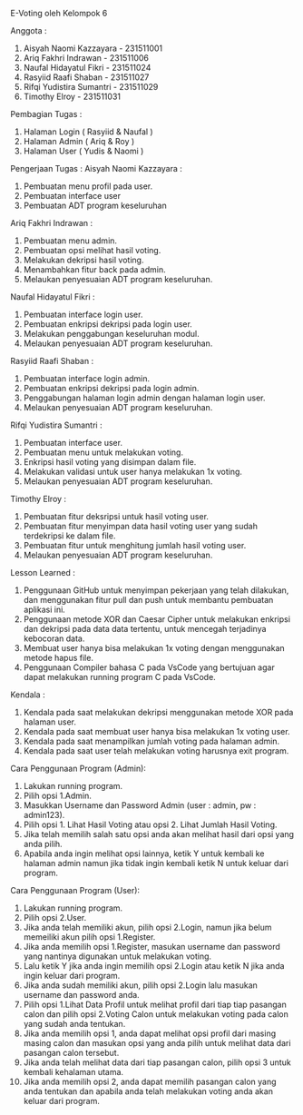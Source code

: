 E-Voting oleh Kelompok 6

Anggota :
1. Aisyah Naomi Kazzayara - 231511001
2. Ariq Fakhri Indrawan - 231511006
3. Naufal Hidayatul Fikri - 231511024
4. Rasyiid Raafi Shaban - 231511027
5. Rifqi Yudistira Sumantri - 231511029
6. Timothy Elroy - 231511031

Pembagian Tugas :
1. Halaman Login ( Rasyiid & Naufal )
2. Halaman Admin ( Ariq & Roy )
3. Halaman User ( Yudis & Naomi )

Pengerjaan Tugas :
Aisyah Naomi Kazzayara :
1. Pembuatan menu profil pada user.
2. Pembuatan interface user
3. Pembuatan ADT program keseluruhan

Ariq Fakhri Indrawan :
1. Pembuatan menu admin.
2. Pembuatan opsi melihat hasil voting.
3. Melakukan dekripsi hasil voting.
4. Menambahkan fitur back pada admin.
5. Melaukan penyesuaian ADT program keseluruhan.

Naufal Hidayatul Fikri :
1. Pembuatan interface login user.
2. Pembuatan enkripsi dekripsi pada login user.
3. Melakukan penggabungan keseluruhan modul.
4. Melaukan penyesuaian ADT program keseluruhan.

Rasyiid Raafi Shaban :
1. Pembuatan interface login admin. 
2. Pembuatan enkripsi dekripsi pada login admin.
3. Penggabungan halaman login admin dengan halaman login user.
4. Melaukan penyesuaian ADT program keseluruhan.

Rifqi Yudistira Sumantri :
1. Pembuatan interface user.
2. Pembuatan menu untuk melakukan voting.
3. Enkripsi hasil voting yang disimpan dalam file.
4. Melakukan validasi untuk user hanya melakukan 1x voting.
5. Melaukan penyesuaian ADT program keseluruhan.

Timothy Elroy :
1. Pembuatan fitur deksripsi untuk hasil voting user.
2. Pembuatan fitur menyimpan data hasil voting user yang sudah terdekripsi ke dalam file.
3. Pembuatan fitur untuk menghitung jumlah hasil voting user.
4. Melaukan penyesuaian ADT program keseluruhan.

Lesson Learned :
1. Penggunaan GitHub untuk menyimpan pekerjaan yang telah dilakukan, dan menggunakan fitur pull dan push untuk membantu pembuatan aplikasi ini.
2. Penggunaan metode XOR dan Caesar Cipher untuk melakukan enkripsi dan dekripsi pada data data tertentu, untuk mencegah terjadinya kebocoran data.
3. Membuat user hanya bisa melakukan 1x voting dengan menggunakan metode hapus file.
4. Penggunaan Compiler bahasa C pada VsCode yang bertujuan agar dapat melakukan running program C pada VsCode.

Kendala :
1. Kendala pada saat melakukan dekripsi menggunakan metode XOR pada halaman user.
2. Kendala pada saat membuat user hanya bisa melakukan 1x voting user.
3. Kendala pada saat menampilkan jumlah voting pada halaman admin.
4. Kendala pada saat user telah melakukan voting harusnya exit program.

Cara Penggunaan Program (Admin):
1. Lakukan running program.
2. Pilih opsi 1.Admin.
3. Masukkan Username dan Password Admin (user : admin, pw : admin123).
4. Pilih opsi 1. Lihat Hasil Voting atau opsi 2. Lihat Jumlah Hasil Voting.
5. Jika telah memilih salah satu opsi anda akan melihat hasil dari opsi yang anda pilih.
6. Apabila anda ingin melihat opsi lainnya, ketik Y untuk kembali ke halaman admin namun jika tidak ingin kembali ketik N untuk keluar dari program.

Cara Penggunaan Program (User):
1. Lakukan running program.
2. Pilih opsi 2.User.
3. Jika anda telah memiliki akun, pilih opsi 2.Login, namun jika belum memeiliki akun pilih opsi 1.Register.
4. Jika anda memilih opsi 1.Register, masukan username dan password yang nantinya digunakan untuk melakukan voting.
5. Lalu ketik Y jika anda ingin memilih opsi 2.Login atau ketik N jika anda ingin keluar dari program.
6. Jika anda sudah memiliki akun, pilih opsi 2.Login lalu masukan username dan password anda.
7. Pilih opsi 1.Lihat Data Profil untuk melihat profil dari tiap tiap pasangan calon dan pilih opsi 2.Voting Calon untuk melakukan voting pada calon yang sudah anda tentukan.
8. Jika anda memilih opsi 1, anda dapat melihat opsi profil dari masing masing calon dan masukan opsi yang anda pilih untuk melihat data dari pasangan calon tersebut.
9. Jika anda telah melihat data dari tiap pasangan calon, pilih opsi 3 untuk kembali kehalaman utama.
10. Jika anda memilih opsi 2, anda dapat memilih pasangan calon yang anda tentukan dan apabila anda telah melakukan voting anda akan keluar dari program.

